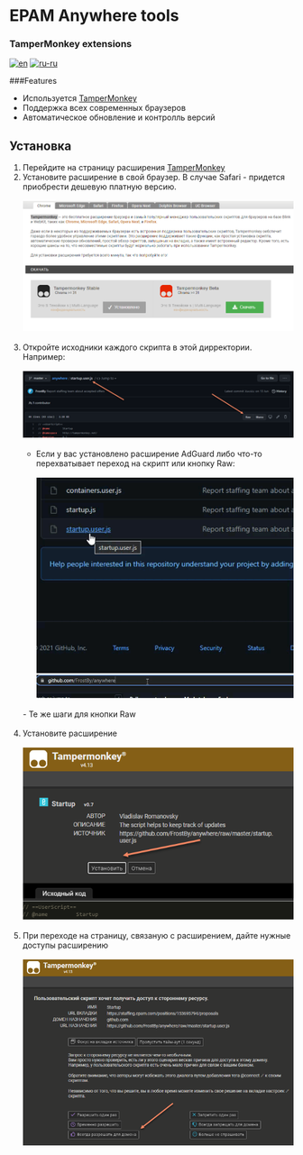 # EPAM Anywhere tools
### TamperMonkey extensions

[![en](https://img.shields.io/badge/lang-en-red.svg)](./README.en-en.md)
[![ru-ru](https://img.shields.io/badge/lang-ru--ru-green.svg)](./README.md)

###Features
- Используется [TamperMonkey](https://tampermonkey.net/)
- Поддержка всех современных браузеров
- Автоматическое обновление и контролль версий

## Установка
1. Перейдите на страницу расширения [TamperMonkey](https://tampermonkey.net/)
2. Установите расширение в свой браузер. В случае Safari - придется приобрести дешевую платную версию.
  <br><br>
  ![TamperMonkey](./readme/ru/tampermonkey.png)
  <br><br>
3. Откройте исходники каждого скрипта в этой дирректории. Например:
  <br><br>
  ![TamperMonkey](./readme/ru/repository.png)
  <br><br>
    - Если у вас установлено расширение AdGuard либо что-то перехватывает переход на скрипт или кнопку Raw:
    <br><br>
    ![TamperMonkey](./readme/ru/copy-link.gif)   
    ![TamperMonkey](./readme/ru/edit-url.gif)   
    <br>
    - Те же шаги для кнопки Raw 
    <br><br>
4. Установите расширение
  <br><br>
  ![TamperMonkey](./readme/ru/install.png)
  <br><br>
5. При переходе на страницу, связаную с расширением, дайте нужные доступы расширению
   <br><br> 
   ![TamperMonkey](./readme/ru/access.png)
   <br><br>